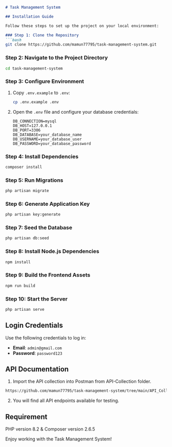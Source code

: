 ```markdown
# Task Management System

## Installation Guide

Follow these steps to set up the project on your local environment:

### Step 1: Clone the Repository
```bash
git clone https://github.com/mamun77795/task-management-system.git
```

### Step 2: Navigate to the Project Directory
```bash
cd task-management-system
```

### Step 3: Configure Environment
1. Copy `.env.example` to `.env`:
   ```bash
   cp .env.example .env
   ```
2. Open the `.env` file and configure your database credentials:
   ```
   DB_CONNECTION=mysql
   DB_HOST=127.0.0.1
   DB_PORT=3306
   DB_DATABASE=your_database_name
   DB_USERNAME=your_database_user
   DB_PASSWORD=your_database_password
   ```

### Step 4: Install Dependencies
```bash
composer install
```

### Step 5: Run Migrations
```bash
php artisan migrate
```

### Step 6: Generate Application Key
```bash
php artisan key:generate
```

### Step 7: Seed the Database
```bash
php artisan db:seed
```

### Step 8: Install Node.js Dependencies
```bash
npm install
```

### Step 9: Build the Frontend Assets
```bash
npm run build
```

### Step 10: Start the Server
```bash
php artisan serve
```

## Login Credentials
Use the following credentials to log in:

- **Email**: `admin@gmail.com`
- **Password**: `password123`

## API Documentation
1. Import the API collection into Postman from API-Collection folder.
```bash
https://github.com/mamun77795/task-management-system/tree/main/API_Collection
```
2. You will find all API endpoints available for testing.

## Requirement
PHP version 8.2 &
Composer version 2.6.5

Enjoy working with the Task Management System!
```
